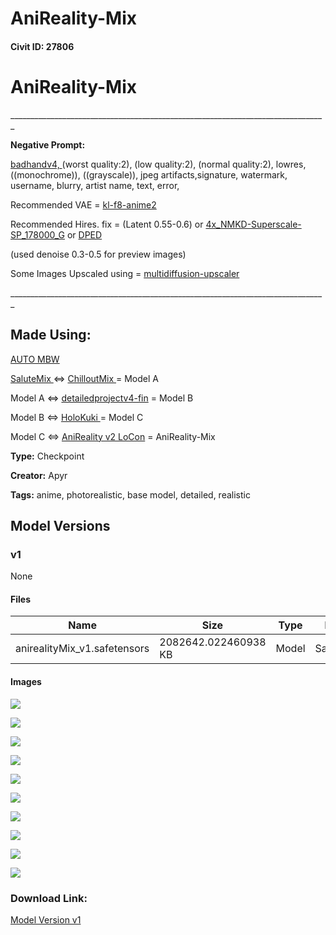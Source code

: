# AniReality-Mix

#### Civit ID: 27806

<h1>AniReality-Mix</h1><p>_______________________________________________________________________________</p><p></p><p><strong>Negative Prompt:</strong></p><p><a target="_blank" rel="ugc" href="https://civitai.com/models/16993/badhandv4-animeillustdiffusion">badhandv4, </a>(worst quality:2), (low quality:2), (normal quality:2), lowres, ((monochrome)), ((grayscale)), jpeg artifacts,signature, watermark, username, blurry, artist name, text, error,</p><p></p><p>Recommended VAE = <a target="_blank" rel="ugc" href="https://huggingface.co/hakurei/waifu-diffusion-v1-4/blob/main/vae/kl-f8-anime2.ckpt">kl-f8-anime2</a></p><p>Recommended Hires. fix = (Latent 0.55-0.6) or <a target="_blank" rel="ugc" href="https://nmkd.de/shared/?dir=ESRGAN/Models/Realistic%2C%20Multipurpose">4x_NMKD-Superscale-SP_178000_G</a> or <a target="_blank" rel="ugc" href="https://huggingface.co/faisalhr1997/upscalers/blob/main/DPED.pth">DPED</a></p><p>(used denoise 0.3-0.5 for preview images)</p><p>Some Images Upscaled using = <a target="_blank" rel="ugc" href="https://github.com/pkuliyi2015/multidiffusion-upscaler-for-automatic1111">multidiffusion-upscaler</a></p><p>_______________________________________________________________________________</p><h2>Made Using:</h2><p><a target="_blank" rel="ugc" href="https://github.com/Xerxemi/sdweb-auto-MBW">AUTO MBW</a></p><p><a target="_blank" rel="ugc" href="https://civitai.com/models/19238/salutemix">SaluteMix </a>&lt;=&gt; <a target="_blank" rel="ugc" href="https://civitai.com/models/6424/chilloutmix">ChilloutMix </a>= Model A</p><p>Model A &lt;=&gt; <a target="_blank" rel="ugc" href="https://huggingface.co/closertodeath/detailedproject">detailedprojectv4-fin</a> = Model B</p><p>Model B &lt;=&gt; <a target="_blank" rel="ugc" href="https://civitai.com/models/17598/holokuki">HoloKuki </a>= Model C</p><p>Model C &lt;=&gt; <a target="_blank" rel="ugc" href="https://civitai.com/models/21085/anireality-anime-in-real-life-locon">AniReality v2 LoCon</a> = AniReality-Mix</p>

**Type:** Checkpoint

**Creator:** Apyr

**Tags:** anime, photorealistic, base model, detailed, realistic

## Model Versions

### v1

None

#### Files

| Name | Size | Type | Format | Download Url | AutoV1 | AutoV2 | SHA256 | CRC32 | BLAKE3 |
| --- | --- | --- | --- | --- | --- | --- | --- | --- | --- |
| anirealityMix_v1.safetensors | 2082642.022460938 KB | Model | SafeTensor | https://civitai.com/api/download/models/33305 | 4235A643 | AF3AC7DC56 | AF3AC7DC56717E61706F387EC763B9B3C4F2361CBE03129CDEAB73A937AAEFDE | CC96BCD7 | 8EEB3C7BB3B1F3BBAB39F68712A9428A6053B3677454A44E5DD0E0A9647256CD |

#### Images

<p><img src="https://image.civitai.com/xG1nkqKTMzGDvpLrqFT7WA/8d0334f6-24fa-4bf7-8a26-4307daba4f00/width=450/379704.jpeg" /></p>

<p><img src="https://image.civitai.com/xG1nkqKTMzGDvpLrqFT7WA/255ff55f-f93b-4de6-b0ef-93727ca66900/width=450/380899.jpeg" /></p>

<p><img src="https://image.civitai.com/xG1nkqKTMzGDvpLrqFT7WA/80ddc8d0-5730-4436-0e79-a2f555fb6b00/width=450/379727.jpeg" /></p>

<p><img src="https://image.civitai.com/xG1nkqKTMzGDvpLrqFT7WA/105be273-a65c-40a6-daed-e7e64742d400/width=450/379478.jpeg" /></p>

<p><img src="https://image.civitai.com/xG1nkqKTMzGDvpLrqFT7WA/bd3b199b-60e9-46f2-5f17-6abe98779500/width=450/379753.jpeg" /></p>

<p><img src="https://image.civitai.com/xG1nkqKTMzGDvpLrqFT7WA/1ffe6bf1-7237-48a4-fa32-983f8b4a7600/width=450/379773.jpeg" /></p>

<p><img src="https://image.civitai.com/xG1nkqKTMzGDvpLrqFT7WA/9122437e-f638-4cc7-b9aa-19e075cb9a00/width=450/380823.jpeg" /></p>

<p><img src="https://image.civitai.com/xG1nkqKTMzGDvpLrqFT7WA/73431bea-aaba-43db-b40d-b39c17bbc000/width=450/379483.jpeg" /></p>

<p><img src="https://image.civitai.com/xG1nkqKTMzGDvpLrqFT7WA/b3656a26-0b23-4401-04e2-340cc6784600/width=450/379482.jpeg" /></p>

<p><img src="https://image.civitai.com/xG1nkqKTMzGDvpLrqFT7WA/be79417a-b1d9-462f-13cf-1ef0366c7400/width=450/379476.jpeg" /></p>

### Download Link:

[Model Version v1](https://civitai.com/api/download/models/33305)

